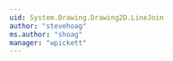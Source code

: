 ```yaml
---
uid: System.Drawing.Drawing2D.LineJoin
author: "stevehoag"
ms.author: "shoag"
manager: "wpickett"
---
```

